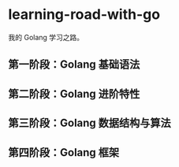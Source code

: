 # learning-road-with-go

我的 Golang 学习之路。

## 第一阶段：Golang 基础语法

## 第二阶段：Golang 进阶特性

## 第三阶段：Golang 数据结构与算法

## 第四阶段：Golang 框架
